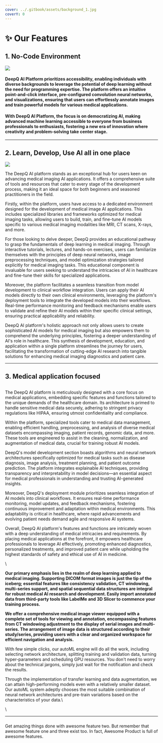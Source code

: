 ```yaml
---
cover: ../.gitbook/assets/background_1.jpg
coverY: 0
---
```


# ✨ Our Features

## 1. No-Code Environment

![](../.gitbook/assets/no\_code\_cover)

#### DeepQ AI Platform prioritizes accessibility, enabling individuals with diverse backgrounds to leverage the potential of deep learning without the need for programming expertise. The platform offers an intuitive point-and-click interface, pre-configured convolution neural networks, and visualizations, ensuring that users can effortlessly annotate images and train powerful models for various medical applications.&#x20;

#### With DeepQ AI Platform, the focus is on democratizing AI, making advanced machine learning accessible to everyone from business professionals to enthusiasts, fostering a new era of innovation where creativity and problem-solving take center stage.

***

## 2. Learn, Develop, Use AI all in one place

![](../.gitbook/assets/one\_stop\_cover)

The DeepQ AI platform stands as an exceptional hub for users keen on advancing medical imaging AI applications. It offers a comprehensive suite of tools and resources that cater to every stage of the development process, making it an ideal space for both beginners and seasoned practitioners in the field.

Firstly, within the platform, users have access to a dedicated environment designed for the development of medical image AI applications. This includes specialized libraries and frameworks optimized for medical imaging tasks, allowing users to build, train, and fine-tune AI models specific to various medical imaging modalities like MRI, CT scans, X-rays, and more.

For those looking to delve deeper, DeepQ provides an educational pathway to grasp the fundamentals of deep learning in medical imaging. Through interactive tutorials, lectures, and hands-on exercises, users can familiarize themselves with the principles of deep neural networks, image preprocessing techniques, and model optimization strategies tailored explicitly for medical imaging tasks. This educational component is invaluable for users seeking to understand the intricacies of AI in healthcare and fine-tune their skills for specialized applications.

Moreover, the platform facilitates a seamless transition from model development to clinical workflow integration. Users can apply their AI models directly to their own clinical environments, leveraging the platform's deployment tools to integrate the developed models into their workflows. Real-time performance monitoring and feedback mechanisms enable users to validate and refine their AI models within their specific clinical settings, ensuring practical applicability and reliability.

DeepQ AI platform's holistic approach not only allows users to create sophisticated AI models for medical imaging but also empowers them to comprehend the underlying principles, fostering a deeper understanding of AI's role in healthcare. This synthesis of development, education, and application within a single platform streamlines the journey for users, facilitating the transformation of cutting-edge AI research into tangible solutions for enhancing medical imaging diagnostics and patient care.

***

## 3. Medical application focused

<figure><img src="../.gitbook/assets/shutterstock_2202764289 (1).jpg" alt=""><figcaption></figcaption></figure>

The DeepQ AI platform is meticulously designed with a core focus on medical applications, embedding specific features and functions tailored to the unique demands of the healthcare domain. Its architecture is primed to handle sensitive medical data securely, adhering to stringent privacy regulations like HIPAA, ensuring utmost confidentiality and compliance.

Within the platform, specialized tools cater to medical data management, enabling efficient handling, preprocessing, and analysis of diverse medical datasets encompassing imaging, patient records, genomic data, and more. These tools are engineered to assist in the cleaning, normalization, and augmentation of medical data, crucial for training robust AI models.

DeepQ's model development section boasts algorithms and neural network architectures specifically optimized for medical tasks such as disease diagnosis, image analysis, treatment planning, and patient outcome prediction. The platform integrates explainable AI techniques, providing transparency and interpretability in model decisions—an essential aspect for medical professionals in understanding and trusting AI-generated insights.

Moreover, DeepQ's deployment module prioritizes seamless integration of AI models into clinical workflows. It ensures real-time performance monitoring, model updates, and feedback mechanisms, fostering continuous improvement and adaptation within medical environments. This adaptability is critical in healthcare, where rapid advancements and evolving patient needs demand agile and responsive AI systems.

Overall, DeepQ AI platform's features and functions are intricately woven with a deep understanding of medical intricacies and requirements. By placing medical applications at the forefront, it empowers healthcare professionals to leverage AI effectively, promoting enhanced diagnostics, personalized treatments, and improved patient care while upholding the highest standards of safety and ethical use of AI in medicine.

\




**Our primary emphasis lies in the realm of deep learning applied to medical imaging. Supporting DICOM format images is just the tip of the iceberg; essential features like consistency validation, CT windowing, multi-series support, and spatial sequential data structures are integral for robust medical AI research and development. Easily import annotated data from third-party tools like LabelMe and 3D Slicer to commence your training process.**

**We offer a comprehensive medical image viewer equipped with a complete set of tools for viewing and annotation, encompassing features from CT windowing adjustment to the display of serial images and multi-series. The arrangement of image data is structured according to their study/series, providing users with a clear and organized workspace for efficient navigation and analysis.**

With few simple clicks, our autoML engine will do all the work, including selecting network architecture, splitting training and validation data, turning hyper-parameters and scheduling GPU resources.  You don't need to worry about the technical jargons, simply just wait for the notification and check the results.

Through the implementation of transfer learning and data augmentation, we can attain high-performing models even with a relatively smaller dataset. Our autoML system adeptly chooses the most suitable combination of neural network architectures and pre-train variations based on the characteristics of your data.\


\


***

### &#x20;<a href="#3-major-applications-of-deep-learning-in-image-analysis" id="3-major-applications-of-deep-learning-in-image-analysis"></a>

Get amazing things done with awesome feature two. But remember that awesome feature one and three exist too. In fact, Awesome Product is full of awesome features.
